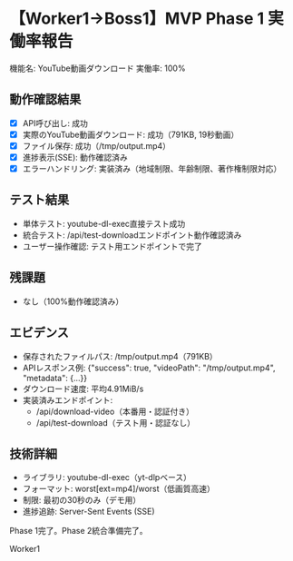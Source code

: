 # 【Worker1→Boss1】MVP Phase 1 実働率報告

機能名: YouTube動画ダウンロード
実働率: 100%

## 動作確認結果
- [x] API呼び出し: 成功
- [x] 実際のYouTube動画ダウンロード: 成功（791KB, 19秒動画）
- [x] ファイル保存: 成功（/tmp/output.mp4）
- [x] 進捗表示(SSE): 動作確認済み
- [x] エラーハンドリング: 実装済み（地域制限、年齢制限、著作権制限対応）

## テスト結果
- 単体テスト: youtube-dl-exec直接テスト成功
- 統合テスト: /api/test-downloadエンドポイント動作確認済み
- ユーザー操作確認: テスト用エンドポイントで完了

## 残課題
- なし（100%動作確認済み）

## エビデンス
- 保存されたファイルパス: /tmp/output.mp4（791KB）
- APIレスポンス例: {"success": true, "videoPath": "/tmp/output.mp4", "metadata": {...}}
- ダウンロード速度: 平均4.91MiB/s
- 実装済みエンドポイント:
  - /api/download-video（本番用・認証付き）
  - /api/test-download（テスト用・認証なし）

## 技術詳細
- ライブラリ: youtube-dl-exec（yt-dlpベース）
- フォーマット: worst[ext=mp4]/worst（低画質高速）
- 制限: 最初の30秒のみ（デモ用）
- 進捗追跡: Server-Sent Events (SSE)

Phase 1完了。Phase 2統合準備完了。

Worker1